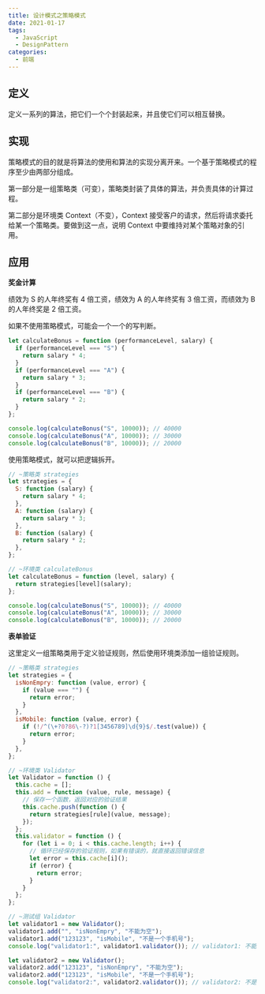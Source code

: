```yaml
---
title: 设计模式之策略模式
date: 2021-01-17
tags:
  - JavaScript
  - DesignPattern
categories:
  - 前端
---
```


## 定义

定义一系列的算法，把它们一个个封装起来，并且使它们可以相互替换。

## 实现

策略模式的目的就是将算法的使用和算法的实现分离开来。一个基于策略模式的程序至少由两部分组成。

第一部分是一组策略类（可变），策略类封装了具体的算法，并负责具体的计算过程。

第二部分是环境类 Context（不变），Context 接受客户的请求，然后将请求委托给某一个策略类。要做到这一点，说明 Context 中要维持对某个策略对象的引用。

## 应用

**奖金计算**

绩效为 S 的人年终奖有 4 倍工资，绩效为 A 的人年终奖有 3 倍工资，而绩效为 B 的人年终奖是 2 倍工资。

如果不使用策略模式，可能会一个一个的写判断。

```js
let calculateBonus = function (performanceLevel, salary) {
  if (performanceLevel === "S") {
    return salary * 4;
  }
  if (performanceLevel === "A") {
    return salary * 3;
  }
  if (performanceLevel === "B") {
    return salary * 2;
  }
};

console.log(calculateBonus("S", 10000)); // 40000
console.log(calculateBonus("A", 10000)); // 30000
console.log(calculateBonus("B", 10000)); // 20000
```

使用策略模式，就可以把逻辑拆开。

```js
// ~策略类 strategies
let strategies = {
  S: function (salary) {
    return salary * 4;
  },
  A: function (salary) {
    return salary * 3;
  },
  B: function (salary) {
    return salary * 2;
  },
};

// ~环境类 calculateBonus
let calculateBonus = function (level, salary) {
  return strategies[level](salary);
};

console.log(calculateBonus("S", 10000)); // 40000
console.log(calculateBonus("A", 10000)); // 30000
console.log(calculateBonus("B", 10000)); // 20000
```

**表单验证**

这里定义一组策略类用于定义验证规则，然后使用环境类添加一组验证规则。

```js
// ~策略类 strategies
let strategies = {
  isNonEmpry: function (value, error) {
    if (value === "") {
      return error;
    }
  },
  isMobile: function (value, error) {
    if (!/^(\+?0?86\-?)?1[3456789]\d{9}$/.test(value)) {
      return error;
    }
  },
};

// ~环境类 Validator
let Validator = function () {
  this.cache = [];
  this.add = function (value, rule, message) {
    // 保存一个函数，返回对应的验证结果
    this.cache.push(function () {
      return strategies[rule](value, message);
    });
  };
  this.validator = function () {
    for (let i = 0; i < this.cache.length; i++) {
      // 循环已经保存的验证规则，如果有错误的，就直接返回错误信息
      let error = this.cache[i]();
      if (error) {
        return error;
      }
    }
  };
};

// ~测试组 Validator
let validator1 = new Validator();
validator1.add("", "isNonEmpry", "不能为空");
validator1.add("123123", "isMobile", "不是一个手机号");
console.log("validator1:", validator1.validator()); // validator1: 不能为空

let validator2 = new Validator();
validator2.add("123123", "isNonEmpry", "不能为空");
validator2.add("123123", "isMobile", "不是一个手机号");
console.log("validator2:", validator2.validator()); // validator2: 不是一个手机号
```
